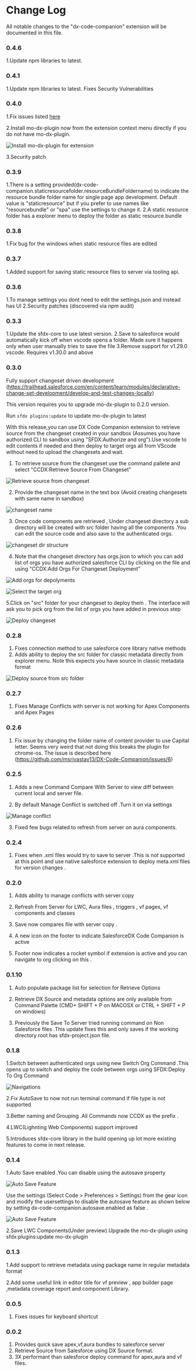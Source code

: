 # Change Log
All notable changes to the "dx-code-companion" extension will be documented in this file.

### 0.4.6

1.Update npm libraries to latest.

### 0.4.1
1.Update npm libraries to latest. Fixes Security Vulnerabilities

### 0.4.0
1.Fix issues listed [here](https://github.com/msrivastav13/DX-Code-Companion/labels/fixed%20in%200.4.0)

2.Install mo-dx-plugin now from the extension context menu directly if you do not have mo-dx-plugin.

![Install mo-dx-plugin for extension](./images/install_plugins.png)

3.Security patch

### 0.3.9
1.There is a setting provided(dx-code-companion.staticresourcefolder.resourceBundleFoldername) to indicate the resource bundle folder name for single page app development. Default value is "staticresource" but if you prefer to use names like "resourcebundle" or "spa" use the settings to change it.
2.A static resource folder has a explorer menu to deploy the folder as static resource bundle

### 0.3.8
1.Fix bug for the windows when static resource files are edited

### 0.3.7
1.Added support for saving static resource files to server via tooling api.

### 0.3.6
1.To manage settings you dont need to edit the settings.json and instead has UI
2.Security patches (discovered via npm audit)

### 0.3.3

1.Update the sfdx-core to use latest version.
2.Save to salesforce would automatically kick off  when vscode opens a folder. Made sure it happens only when user manually tries to save the file
3.Remove support for v1.29.0 vscode. Requires v1.30.0 and above

### 0.3.0

Fully support changeset driven development (https://trailhead.salesforce.com/en/content/learn/modules/declarative-change-set-development/develop-and-test-changes-locally)

This version requires you to upgrade mo-dx-plugin to 0.2.0 version.

Run `sfdx plugins:update` to update mo-dx-plugin to latest

With this release,you can use DX Code Companion extension to retrieve source from the changeset created in your sandbox (Assumes you have authorized CLI to sandbox using "SFDX:Authorize and org").Use vscode to edit contents if needed and then deploy to target orgs all from VScode without need to upload the changesets and wait.

  1) To retrieve source from the changeset use the command pallete and select "CCDX:Retrieve Source From Changeset"

  ![Retrieve source from changeset](./images/retrieve_changeset.png)

  2) Provide the changeset name in the text box (Avoid creating changesets with same name in sandbox)

  ![changeset name](./images/changesetname.png)

  3) Once code components are retrieved , Under changeset directory a sub directory will be created with src folder having all the components .You can edit the source code and also save to the authenticated orgs.

  ![changeset dir structure](./images/changesetdir.png)

  4) Note that the changeset directory has orgs.json to which you can add list of orgs you have authorized salesforce CLI by clicking on the file and using "CCDX:Add Orgs For Changeset Deployment"

  ![Add orgs for depolyments](./images/addChangesets.png)

   ![Select the target org](./images/deployorgselector.png)

  5.Click on "src" folder for your changeset to deploy them . The interface will ask you to pick org from the list of orgs you have added in previous step

  ![Deploy changeset](./images/changesetDeploy.png)

### 0.2.8

1. Fixes connection method to use salesforce core library native methods
2. Adds ability to deploy the src folder for classic metadata directly from explorer menu. Note this expects you have source in classic metadata format

![Deploy source from src folder](./images/deploySrc.png)

### 0.2.7

1. Fixes Manage Conflicts with server is not working for Apex Components and Apex Pages

### 0.2.6

1. Fix issue by changing the folder name of content provider to use Capital letter. Seems very weird that not doing this breaks the plugin for chrome-os. The issue is described here (https://github.com/msrivastav13/DX-Code-Companion/issues/6)

### 0.2.5

1. Adds a new Command Compare With Server to view diff between current local and server file.

2. By default Manage Conflict is switched off .Turn it on via settings 

![Manage conflict](./images/manageConflictSettings.png)

3. Fixed few bugs related to refresh from server on aura components.

### 0.2.4

1. Fixes when .xml files would try to save to server .This is not supported at this point and use native salesforce extension to deploy meta.xml files for version changes .

### 0.2.0

1. Adds ability to manage conflicts with server copy

2. Refresh From Server for LWC, Aura files , triggers , vf pages, vf components and classes

3. Save now compares file with server copy .

4. A new icon on the footer to indicate SalesforceDX Code Companion is active

5. Footer now indicates a rocket symbol if extension is active and you can navigate to org clicking on this .

### 0.1.10

1. Auto populate package list for selection for Retrieve Options

2. Retrieve DX Source and metadata options are only available from Command Palette (CMD+ SHIFT + P on MACOSX or CTRL + SHIFT + P on windows)

3. Previously the Save To Server tried running command on Non Salesforce files .This update fixes this and only saves if the working directory root has sfdx-project.json file.

### 0.1.8

1.Switch between authenticated orgs using new Switch Org Command .This opens up to switch and deploy the code between orgs using SFDX:Deploy To Org Command

![Navigations](./images/switchorg.png)

2.Fix AutoSave to now not run terminal command if file type is not supported

3.Better naming and Grouping .All Commands now CCDX as the prefix .

4.LWC(Lighnting Web Components) support improved

5.Introduces sfdx-core library in the build opening up lot more existing features to come in next release.

### 0.1.4

1.Auto Save enabled .You can disable using the autosave property

![Auto Save Feature](./images/autosavefeature.png)

Use the settings (Select Code > Preferences > Settings) from the gear icon and modify the usersettings to disable the autosave feature as shown below by setting dx-code-companion.autosave.enabled as false .

![Auto Save Feature](./images/autosavedisable.png)

2.Save LWC Components(Under preview).Upgrade the mo-dx-plugin using sfdx:plugins:update mo-dx-plugin

### 0.1.3

1.Add support to retrieve metadata using package name in regular metadata format

2.Add some useful link in editor title for vf preview , app builder page ,metadata coverage report and component Library.

### 0.0.5

1. Fixes issues for keyboard shortcut

### 0.0.2

1. Provides quick save apex,vf,aura bundles to salesforce server
2. Retrieve Source from Salesforce using DX Source format.
3. 3X performant than salesforce deploy command for apex,aura and vf files.